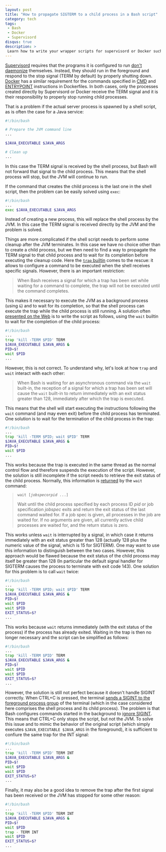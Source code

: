 ```yaml
---
layout: post
title: "How to propagate SIGTERM to a child process in a Bash script"
category: tech
tags:
 - Bash
 - Docker
 - Supervisord
disqus: true
description: >
 Learn how to write your wrapper scripts for supervisord or Docker such that they react correctly to SIGTERM.
---
```


[Supervisord](http://supervisord.org/) requires that the programs it is configured to run
[don't daemonize](http://supervisord.org/subprocess.html) themselves. Instead, they should run in the
foreground and respond to the stop signal (TERM by default) by properly shutting down.
[Docker](https://www.docker.com/) has a similar requirement for the commands specified in
[CMD](http://docs.docker.com/reference/builder/#cmd) and [ENTRYPOINT](http://docs.docker.com/reference/builder/#entrypoint)
instructions in Dockerfiles. In both cases, only the processes created directly by Supervisord or
Docker receive the TERM signal and it is their responsibility to properly stop running child processes.

That is a problem if the actual server process is spawned by a shell script, as is often the case for a Java service:

~~~ bash
#!/bin/bash

# Prepare the JVM command line
...

$JAVA_EXECUTABLE $JAVA_ARGS

# Clean up
...
~~~

In this case the TERM signal is received by the shell process, but Bash will not forward that
signal to the child process. This means that the shell process will stop, but the JVM will
continue to run.

If the command that creates the child process is the last one in the shell script, then the problem
can be easily solved using `exec`:

~~~ bash
#!/bin/bash
...
exec $JAVA_EXECUTABLE $JAVA_ARGS
~~~

Instead of creating a new process, this will replace the shell process by the JVM. In this case the
TERM signal is received directly by the JVM and the problem is solved.

Things are more complicated if the shell script needs to perform some cleanup after the JVM
terminates. In this case we have no choice other than to create a child process, but we then need
to find a way to propagate the TERM signal to that child process and to wait for its completion
before executing the cleanup code. Here the [`trap` builtin](http://www.tldp.org/LDP/Bash-Beginners-Guide/html/sect_12_02.html)
comes to the rescue: it allows to configure a command to be executed when the shell receives
specific signals. However, there is an important restriction:

> When Bash receives a signal for which a trap has been set while waiting for a command to complete,
the trap will not be executed until the command completes.

This makes it necessary to execute the JVM as a background process (using `&`) and to wait for its
completion, so that the shell process can execute the trap while the child process is still running.
A solution often [presented on the Web][3] is to write the script as follows, using the `wait`
builtin to wait for the completion of the child process:

~~~ bash
#!/bin/bash
...
trap 'kill -TERM $PID' TERM
$JAVA_EXECUTABLE $JAVA_ARGS &
PID=$!
wait $PID
...
~~~

However, this is not correct. To understand why, let's look at how `trap` and `wait` interact with
each other:

> When Bash is waiting for an asynchronous command via the `wait` built-in, the reception of a
signal for which a trap has been set will cause the `wait` built-in to return immediately with an
exit status greater than 128, immediately after which the trap is executed.

This means that the shell will start executing the instructions following the `wait` command
(and may even exit) before the child process has terminated. One solution is to wait for the
termination of the child process in the trap:

~~~ bash
#!/bin/bash
...
trap 'kill -TERM $PID; wait $PID' TERM
$JAVA_EXECUTABLE $JAVA_ARGS &
PID=$!
wait $PID
...
~~~

This works because the trap is executed in the same thread as the normal control flow and therefore
suspends the execution of the script. However, the solution is still incomplete if the script needs
to retrieve the exit status of the child process. Normally, this information is
[returned](http://www.gnu.org/software/bash/manual/html_node/Job-Control-Builtins.html) by the
`wait` command:

> `wait [`*`jobspec`*` or `*`pid`*` ...]`
>
> Wait until the child process specified by each process ID *pid* or job specification *jobspec*
exits and return the exit status of the last command waited for. If a job spec is given, all
processes in the job are waited for. If no arguments are given, all currently active child
processes are waited for, and the return status is zero.

This works unless `wait` is interrupted by a signal, in which case it returns immediately with an
exit status greater than 128 (actually 128 plus the numeric value of the signal, which is 15 for SIGTERM).
One may want to use this information to distinguish between the two cases. However, this approach would be flawed
because the exit status of the child process may itself be greater than 128 (In particular the default signal
handler for SIGTERM causes the process to terminate with exit code 143).
One solution for this problem is to call `wait` twice:

~~~ bash
#!/bin/bash
...
trap 'kill -TERM $PID; wait $PID' TERM
$JAVA_EXECUTABLE $JAVA_ARGS &
PID=$!
wait $PID
wait $PID
EXIT_STATUS=$?
...
~~~

This works because `wait` returns immediately (with the exit status of the process) if the process
has already exited. Waiting in the trap is then no longer necessary and the script can be simplified
as follows:

~~~ bash
#!/bin/bash
...
trap 'kill -TERM $PID' TERM
$JAVA_EXECUTABLE $JAVA_ARGS &
PID=$!
wait $PID
wait $PID
EXIT_STATUS=$?
...
~~~

However, the solution is still not perfect because it doesn't handle SIGINT correctly. 
When CTRL+C is pressed, the terminal [sends a SIGINT to the foreground process group][1] of the
terminal (which in the case considered here comprises the shell process and its child process).
The problem is that Bash configures commands started in the background to [ignore SIGINT][2].
This means that CTRL+C only stops the script, but not the JVM.
To solve this issue and to mimic the behavior of the original script (which simply
executes `$JAVA_EXECUTABLE $JAVA_ARGS` in the foreground), it is sufficient to confiure the
same trap for the INT signal:

~~~ bash
#!/bin/bash
...
trap 'kill -TERM $PID' TERM INT
$JAVA_EXECUTABLE $JAVA_ARGS &
PID=$!
wait $PID
wait $PID
EXIT_STATUS=$?
...
~~~

Finally, it may also be a good idea to remove the trap after the first signal has been received
or the JVM has stopped for some other reason:

~~~ bash
#!/bin/bash
...
trap 'kill -TERM $PID' TERM INT
$JAVA_EXECUTABLE $JAVA_ARGS &
PID=$!
wait $PID
trap - TERM INT
wait $PID
EXIT_STATUS=$?
...
~~~

[1]: http://unix.stackexchange.com/questions/149741/why-is-sigint-not-propagated-to-childs-process-when-sent-to-its-parent-process#149756
[2]: http://unix.stackexchange.com/questions/55558/how-can-i-kill-and-wait-for-background-processes-to-finish-in-a-shell-script-whe#55591
[3]: http://unix.stackexchange.com/questions/146756/forward-sigterm-to-child-in-bash#146770